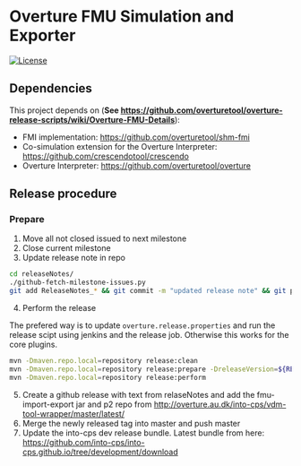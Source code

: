 # Overture FMU Simulation and Exporter

<!-- [![Build Status](https://build.overture.au.dk/jenkins/buildStatus/icon?job=overture-development)](https://build.overture.au.dk/jenkins/job/overture-development/) -->
[![License](http://img.shields.io/:license-gpl3-blue.svg?style=flat-square)](http://www.gnu.org/licenses/gpl-3.0.html)
<!-- [![Maven Central](https://img.shields.io/maven-central/v/org.overturetool/core.svg?label=Maven%20Central)](http://search.maven.org/#search%7Cgav%7C1%7Cg%3A%22org.overturetool.core%22) -->

## Dependencies

This project depends on (**See https://github.com/overturetool/overture-release-scripts/wiki/Overture-FMU-Details**):
* FMI implementation: https://github.com/overturetool/shm-fmi
* Co-simulation extension for the Overture Interpreter: https://github.com/crescendotool/crescendo
* Overture Interpreter: https://github.com/overturetool/overture


## Release procedure

### Prepare

1. Move all not closed issued to next milestone
2. Close current milestone
3. Update release note in repo
```bash
cd releaseNotes/
./github-fetch-milestone-issues.py 
git add ReleaseNotes_* && git commit -m "updated release note" && git push
```

4. Perform the release

The prefered way is to update `overture.release.properties` and run the release scipt using jenkins and the release job. Otherwise this works for the core plugins.

```bash
mvn -Dmaven.repo.local=repository release:clean
mvn -Dmaven.repo.local=repository release:prepare -DreleaseVersion=${RELEASE_VER} -DdevelopmentVersion=${NEW_DEV_VER}
mvn -Dmaven.repo.local=repository release:perform
```
5. Create a github release with text from relaseNotes and add the fmu-import-export jar and p2 repo from http://overture.au.dk/into-cps/vdm-tool-wrapper/master/latest/
6. Merge the newly released tag into master and push master
7. Update the into-cps dev release bundle. Latest bundle from here: https://github.com/into-cps/into-cps.github.io/tree/development/download
